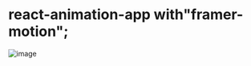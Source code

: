 # react-animation-app with"framer-motion";

![image](https://github.com/InSIkHwang/react-animation-app/assets/85327744/4b655936-f4cc-4671-9f80-d3075786d1b3)
